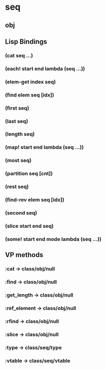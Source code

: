 # seq

## obj

## Lisp Bindings

### (cat seq ...)

### (each! start end lambda (seq ...))

### (elem-get index seq)

### (find elem seq [idx])

### (first seq)

### (last seq)

### (length seq)

### (map! start end lambda (seq ...))

### (most seq)

### (partition seq [cnt])

### (rest seq)

### (find-rev elem seq [idx])

### (second seq)

### (slice start end seq)

### (some! start end mode lambda (seq ...))

## VP methods

### :cat -> class/obj/null

### :find -> class/obj/null

### :get_length -> class/obj/null

### :ref_element -> class/obj/null

### :rfind -> class/obj/null

### :slice -> class/obj/null

### :type -> class/seq/type

### :vtable -> class/seq/vtable

